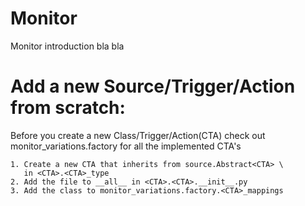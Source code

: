 Monitor
========
Monitor introduction bla bla 



Add a new Source/Trigger/Action from scratch:
=============================================
Before you create a new Class/Trigger/Action(CTA) check out monitor_variations.factory
for all the implemented CTA's

    1. Create a new CTA that inherits from source.Abstract<CTA> \
       in <CTA>.<CTA>_type
    2. Add the file to __all__ in <CTA>.<CTA>.__init__.py
    3. Add the class to monitor_variations.factory.<CTA>_mappings
    